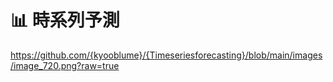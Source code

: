# 📊 時系列予測

https://github.com/{kyooblume}/{Timeseriesforecasting}/blob/main/images/image_720.png?raw=true


